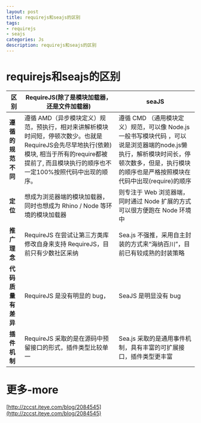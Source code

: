 ```yaml
---
layout: post
title: requirejs和seajs的区别
tags:
- requirejs
- seajs
categories: Js
description: requirejs和seajs的区别
---
```

# requirejs和seajs的区别

|区别| RequireJS(除了是模块加载器，还是文件加载器) | seaJS|
|----------------------------------------|-------|-----|
|**遵循的规范不同**|遵循 AMD（异步模块定义）规范，预执行，相对来讲解析模块时间短，停顿次数少。也就是RequireJS会先尽早地执行(依赖)模块, 相当于所有的require都被提前了, 而且模块执行的顺序也不一定100%按照代码中出现的顺序。|遵循 CMD （通用模块定义）规范，可以像   Node.js  一般书写模块代码 ，可以说是浏览器端的node.js懒执行，解析模块时间长，停顿次数多，但是，执行模块的顺序也是严格按照模块在代码中出现(require)的顺序|
|**定位**|想成为浏览器端的模块加载器，同时也想成为 Rhino / Node 等环境的模块加载器|则专注于 Web 浏览器端，同时通过 Node 扩展的方式可以很方便跑在 Node 环境中|
|**推广理念**|RequireJS 在尝试让第三方类库修改自身来支持 RequireJS，目前只有少数社区采纳|Sea.js 不强推，采用自主封装的方式来“海纳百川”，目前已有较成熟的封装策略|
|**代码质量有差异**|RequireJS 是没有明显的 bug，|SeaJS 是明显没有 bug
|**插件机制**|RequireJS 采取的是在源码中预留接口的形式，插件类型比较单一|Sea.js 采取的是通用事件机制，具有丰富的可扩展接口，插件类型更丰富|



# 更多-more
[http://zccst.iteye.com/blog/2084545](http://zccst.iteye.com/blog/2084545)

























